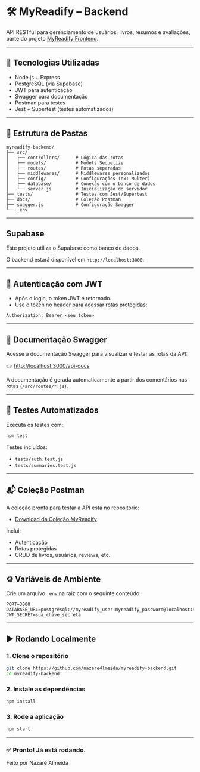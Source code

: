 # 🛠️ MyReadify – Backend

API RESTful para gerenciamento de usuários, livros, resumos e avaliações, parte do projeto [MyReadify Frontend](https://github.com/nazare4lmeida/myreadify-frontend).

---

## 🧰 Tecnologias Utilizadas

- Node.js + Express
- PostgreSQL (via Supabase)
- JWT para autenticação
- Swagger para documentação
- Postman para testes
- Jest + Supertest (testes automatizados)

---

## 📂 Estrutura de Pastas

```
myreadify-backend/
├── src/
│   ├── controllers/      # Lógica das rotas
│   ├── models/           # Models Sequelize
│   ├── routes/           # Rotas separadas
│   ├── middlewares/      # Middlewares personalizados
│   ├── config/           # Configurações (ex: Multer)
│   ├── database/         # Conexão com o banco de dados
│   └── server.js         # Inicialização do servidor
├── tests/                # Testes com Jest/Supertest
├── docs/                 # Coleção Postman
├── swagger.js            # Configuração Swagger
└── .env
```

---

## Supabase

Este projeto utiliza o Supabase como banco de dados.

O backend estará disponível em `http://localhost:3000`.

---

## 🔐 Autenticação com JWT

- Após o login, o token JWT é retornado.
- Use o token no header para acessar rotas protegidas:

```
Authorization: Bearer <seu_token>
```

---

## 📄 Documentação Swagger

Acesse a documentação Swagger para visualizar e testar as rotas da API:

👉 [http://localhost:3000/api-docs](http://localhost:3000/api-docs)

A documentação é gerada automaticamente a partir dos comentários nas rotas (`/src/routes/*.js`).

---

## 🧪 Testes Automatizados

Executa os testes com:

```bash
npm test
```

Testes incluídos:

- `tests/auth.test.js`
- `tests/summaries.test.js`

---

## 📬 Coleção Postman

A coleção pronta para testar a API está no repositório:

- [Download da Coleção MyReadify](./docs/MyReadify-Backend.postman_collection.json)

Inclui:

- Autenticação
- Rotas protegidas
- CRUD de livros, usuários, reviews, etc.

---

## ⚙️ Variáveis de Ambiente

Crie um arquivo `.env` na raiz com o seguinte conteúdo:

```
PORT=3000
DATABASE_URL=postgresql://myreadify_user:myreadify_password@localhost:5432/myreadify_db
JWT_SECRET=sua_chave_secreta
```

---

## ▶️ Rodando Localmente

### 1. Clone o repositório

```bash
git clone https://github.com/nazare4lmeida/myreadify-backend.git
cd myreadify-backend
```

### 2. Instale as dependências

```bash
npm install
```

### 3. Rode a aplicação

```bash
npm start
```

---

### ✅ Pronto! Já está rodando.

Feito por Nazaré Almeida